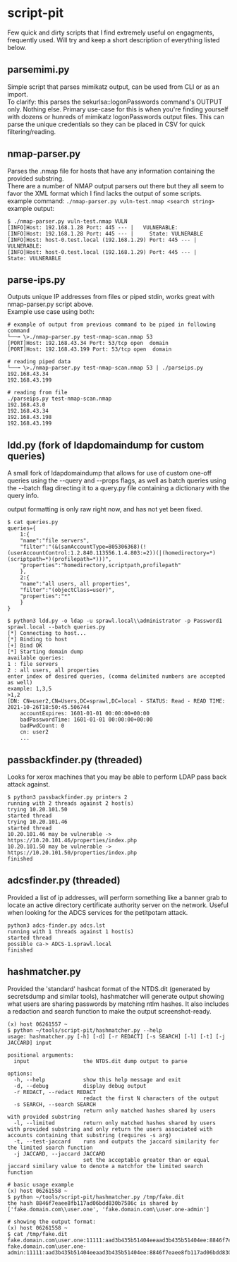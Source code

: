 # script-pit
Few quick and dirty scripts that I find extremely useful on engagments, frequently used.
Will try and keep a short description of everything listed below.

## parsemimi.py
Simple script that parses mimikatz output, can be used from CLI or as an import.   
To clarify: this parses the sekurlsa::logonPasswords command's OUTPUT only. Nothing else.
Primary use-case for this is when you're finding yourself with dozens or hunreds of mimikatz logonPasswords output files.
This can parse the unique credentials so they can be placed in CSV for quick filtering/reading.

## nmap-parser.py
Parses the .nmap file for hosts that have any information containing the provided substring.  
There are a number of NMAP output parsers out there but they all seem to favor the XML format which I find lacks the output of some scripts.  
example command:
`./nmap-parser.py vuln-test.nmap <search string>`
example output:
```
$ ./nmap-parser.py vuln-test.nmap VULN
[INFO]Host: 192.168.1.28 Port: 445 --- |   VULNERABLE:
[INFO]Host: 192.168.1.28 Port: 445 --- |     State: VULNERABLE
[INFO]Host: host-0.test.local (192.168.1.29) Port: 445 --- |   VULNERABLE:
[INFO]Host: host-0.test.local (192.168.1.29) Port: 445 --- |     State: VULNERABLE
```
## parse-ips.py
Outputs unique IP addresses from files or piped stdin, works great with nmap-parser.py script above.  
Example use case using both:
```
# example of output from previous command to be piped in following command
└──╼ \>./nmap-parser.py test-nmap-scan.nmap 53 
[PORT]Host: 192.168.43.34 Port: 53/tcp open  domain
[PORT]Host: 192.168.43.199 Port: 53/tcp open  domain

# reading piped data
└──╼ \>./nmap-parser.py test-nmap-scan.nmap 53 | ./parseips.py 
192.168.43.34
192.168.43.199

# reading from file
./parseips.py test-nmap-scan.nmap 
192.168.43.0
192.168.43.34
192.168.43.198
192.168.43.199
```

## ldd.py (fork of ldapdomaindump for custom queries)
A small fork of ldapdomaindump that allows for use of custom one-off queries
using the --query and --props flags, as well as batch queries using the --batch
flag directing it to a query.py file containing a dictionary with the query info.  

output formatting is only raw right now, and has not yet been fixed.  
```
$ cat queries.py
queries={
    1:{
    "name":"file servers",
    "filter":"(&(samAccountType=805306368)(!(userAccountControl:1.2.840.113556.1.4.803:=2))(|(homedirectory=*)(scriptpath=*)(profilepath=*)))",
    "properties":"homedirectory,scriptpath,profilepath"
    },
    2:{
    "name":"all users, all properties",
    "filter":"(objectClass=user)",
    "properties":"*"
    }
}

$ python3 ldd.py -o ldap -u sprawl.local\\administrator -p Password1 sprawl.local --batch queries.py
[*] Connecting to host...
[*] Binding to host
[+] Bind OK
[*] Starting domain dump
available queries:
1 : file servers
2 : all users, all properties
enter index of desired queries, (comma delimited numbers are accepted as well)
example: 1,3,5
>1,2
[DN: CN=user2,CN=Users,DC=sprawl,DC=local - STATUS: Read - READ TIME: 2021-10-26T18:50:45.506744
    accountExpires: 1601-01-01 00:00:00+00:00
    badPasswordTime: 1601-01-01 00:00:00+00:00
    badPwdCount: 0
    cn: user2
    ...
```

## passbackfinder.py (threaded)
Looks for xerox machines that you may be able to perform LDAP pass back attack
against.
```
$ python3 passbackfinder.py printers 2
running with 2 threads against 2 host(s)
trying 10.20.101.50
started thread
trying 10.20.101.46
started thread
10.20.101.46 may be vulnerable -> https://10.20.101.46/properties/index.php
10.20.101.50 may be vulnerable -> https://10.20.101.50/properties/index.php
finished

```

## adcsfinder.py (threaded)
Provided a list of ip addresses, will perform something like a banner grab
to locate an active directory certificate authority server on the network.
Useful when looking for the ADCS services for the petitpotam attack.
```
python3 adcs-finder.py adcs.lst
running with 1 threads against 1 host(s)
started thread
possible ca-> ADCS-1.sprawl.local
finished
```

## hashmatcher.py  
Provided the 'standard' hashcat format of the NTDS.dit (generated by secretsdump and similar tools), hashmatcher will generate
output showing what users are sharing passwords by matching ntlm hashes. It also includes a redaction and search function
to make the output screenshot-ready.
```
(x) host 06261557 ~
$ python ~/tools/script-pit/hashmatcher.py --help
usage: hashmatcher.py [-h] [-d] [-r REDACT] [-s SEARCH] [-l] [-t] [-j JACCARD] input

positional arguments:
  input                 the NTDS.dit dump output to parse

options:
  -h, --help            show this help message and exit
  -d, --debug           display debug output
  -r REDACT, --redact REDACT
                        redact the first N characters of the output
  -s SEARCH, --search SEARCH
                        return only matched hashes shared by users with provided substring
  -l, --limited         return only matched hashes shared by users with provided substring and only return the users associated with accounts containing that substring (requires -s arg)
  -t, --test-jaccard    runs and outputs the jaccard similarity for the limited search function
  -j JACCARD, --jaccard JACCARD
                        set the acceptable greater than or equal jaccard similary value to denote a matchfor the limited search function

# basic usage example
(x) host 06261558 ~
$ python ~/tools/script-pit/hashmatcher.py /tmp/fake.dit
the hash 8846f7eaee8fb117ad06bdd830b7586c is shared by ['fake.domain.com\\user.one', 'fake.domain.com\\user.one-admin']

# showing the output format:
(x) host 06261558 ~
$ cat /tmp/fake.dit
fake.domain.com\user.one:11111:aad3b435b51404eeaad3b435b51404ee:8846f7eaee8fb117ad06bdd830b7586c:::
fake.domain.com\user.one-admin:11111:aad3b435b51404eeaad3b435b51404ee:8846f7eaee8fb117ad06bdd830b7586c:::
```
